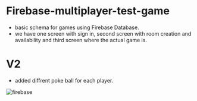 # Firebase-multiplayer-test-game
* basic schema for games using Firebase Database.  
* we have one screen with sign in, second screen with room creation and availability and third screen where the actual game is.
# V2 
* added diffrent poke ball for each player.

![firebase](http://www.macheteauto.com/app/firebase_test.gif)
